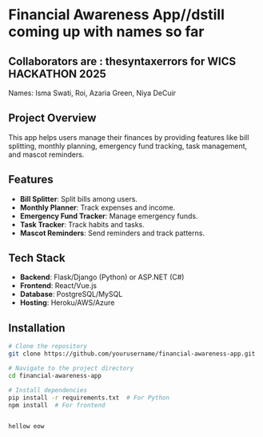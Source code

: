 # Financial Awareness App//dstill coming up with names so far 

## Collaborators are : thesyntaxerrors for WICS HACKATHON 2025
Names: Isma Swati, Roi, Azaria Green, Niya DeCuir 

## Project Overview
This app helps users manage their finances by providing features like bill splitting, monthly planning, emergency fund tracking, task management, and mascot reminders.

## Features
- **Bill Splitter**: Split bills among users.
- **Monthly Planner**: Track expenses and income.
- **Emergency Fund Tracker**: Manage emergency funds.
- **Task Tracker**: Track habits and tasks.
- **Mascot Reminders**: Send reminders and track patterns.

## Tech Stack
- **Backend**: Flask/Django (Python) or ASP.NET (C#)
- **Frontend**: React/Vue.js
- **Database**: PostgreSQL/MySQL
- **Hosting**: Heroku/AWS/Azure

## Installation
```bash
# Clone the repository
git clone https://github.com/yourusername/financial-awareness-app.git

# Navigate to the project directory
cd financial-awareness-app

# Install dependencies
pip install -r requirements.txt  # For Python
npm install  # For frontend


hellow eow